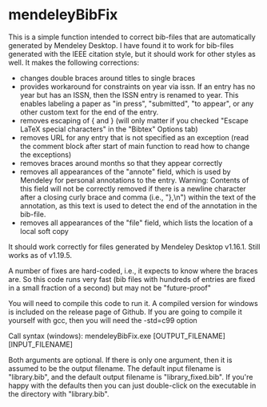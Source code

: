 # mendeleyBibFix

This is a simple function intended to correct bib-files that are automatically generated by Mendeley Desktop. I have found it to work for bib-files generated with the IEEE citation style, but it should work for other styles as well. It makes the following corrections:
* changes double braces around titles to single braces
* provides workaround for constraints on year via issn. If an entry has no year but has an ISSN, then the ISSN entry is renamed to year. This enables labeling a paper as "in press", "submitted", "to appear", or any other custom text for the end of the entry.
* removes escaping of { and } (will only matter if you checked "Escape LaTeX special characters" in the "Bibtex" Options tab)
* removes URL for any entry that is not specified as an exception (read the comment block after start of main function to read how to change the exceptions)
* removes braces around months so that they appear correctly
* removes all appearances of the "annote" field, which is used by Mendeley for personal annotations to the entry. Warning: Contents of this field will not be correctly removed if there is a newline character after a closing curly brace and comma (i.e., "},\n") within the text of the annotation, as this text is used to detect the end of the annotation in the bib-file.
* removes all appearances of the "file" field, which lists the location of a local soft copy

It should work correctly for files generated by Mendeley Desktop v1.16.1. Still works as of v1.19.5.

A number of fixes are hard-coded, i.e., it expects to know where the braces are. So this code runs very fast (bib files with hundreds of entries are fixed in a small fraction of a second) but may not be "future-proof"

You will need to compile this code to run it. A compiled version for windows is included on the release page of Github. If you are going to compile it yourself with gcc, then you will need the -std=c99 option

Call syntax (windows):
 		mendeleyBibFix.exe [OUTPUT_FILENAME] [INPUT_FILENAME]

Both arguments are optional. If there is only one argument, then it is assumed to be the output filename. The default input filename is "library.bib", and the default output filename is "library_fixed.bib". If you're happy with the defaults then you can just double-click on the executable in the directory with "library.bib".
